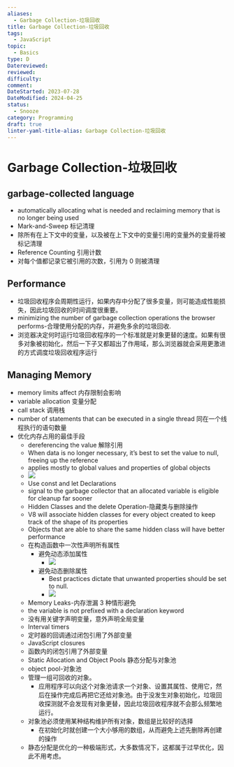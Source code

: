 ```yaml
---
aliases:
  - Garbage Collection-垃圾回收
title: Garbage Collection-垃圾回收
tags:
  - JavaScript
topic:
  - Basics
type: D
Datereviewed: 
reviewed: 
difficulty: 
comment: 
DateStarted: 2023-07-28
DateModified: 2024-04-25
status:
  - Snooze
category: Programming
draft: true
linter-yaml-title-alias: Garbage Collection-垃圾回收
---
```


# Garbage Collection-垃圾回收

## garbage-collected language

- automatically allocating what is needed and reclaiming memory that is no longer being used
- Mark-and-Sweep 标记清理
- 除所有在上下文中的变量，以及被在上下文中的变量引用的变量外的变量将被标记清理
- Reference Counting 引用计数
- 对每个值都记录它被引用的次数，引用为 0 则被清理

## Performance

- 垃圾回收程序会周期性运行，如果内存中分配了很多变量，则可能造成性能损失，因此垃圾回收的时间调度很重要。
- minimizing the number of garbage collection operations the browser performs-合理使用分配的内存，并避免多余的垃圾回收.
- 浏览器决定何时运行垃圾回收程序的一个标准就是对象更替的速度。如果有很多对象被初始化，然后一下子又都超出了作用域，那么浏览器就会采用更激进的方式调度垃圾回收程序运行

## Managing Memory

- memory limits affect 内存限制会影响
- variable allocation 变量分配
- call stack 调用栈
- number of statements that can be executed in a single thread 同在一个线程执行的语句数量
- 优化内存占用的最佳手段
  - dereferencing the value 解除引用
  - When data is no longer necessary, it’s best to set the value to null, freeing up the reference
  - applies mostly to global values and properties of global objects
  - ![](https://cdn.jsdelivr.net/gh/jenniferwonder/bimg/programming/C04VariablesScopeMemory-18-x65-y456.png)
  - Use const and let Declarations
  - signal to the garbage collector that an allocated variable is eligible for cleanup far sooner
  - Hidden Classes and the delete Operation-隐藏类与删除操作
  - V8 will associate hidden classes for every object created to keep track of the shape of its properties
  - Objects that are able to share the same hidden class will have better performance
  - 在构造函数中一次性声明所有属性
    - 避免动态添加属性
      - ![](https://cdn.jsdelivr.net/gh/jenniferwonder/bimg/programming/C04VariablesScopeMemory-19-x89-y398.png)
    - 避免动态删除属性
      - Best practices dictate that unwanted properties should be set to null.
      - ![](https://cdn.jsdelivr.net/gh/jenniferwonder/bimg/programming/C04VariablesScopeMemory-19-x91-y95.png)
  - Memory Leaks-内存泄漏 3 种情形避免
  - the variable is not prefixed with a declaration keyword
  - 没有用关键字声明变量，意外声明全局变量
  - Interval timers
  - 定时器的回调通过闭包引用了外部变量
  - JavaScript closures
  - 函数内的闭包引用了外部变量
  - Static Allocation and Object Pools 静态分配与对象池
  - object pool-对象池
  - 管理一组可回收的对象。
    - 应用程序可以向这个对象池请求一个对象、设置其属性、使用它，然后在操作完成后再把它还给对象池。由于没发生对象初始化，垃圾回收探测就不会发现有对象更替，因此垃圾回收程序就不会那么频繁地运行。
  - 对象池必须使用某种结构维护所有对象，数组是比较好的选择
    - 在初始化时就创建一个大小够用的数组，从而避免上述先删除再创建的操作
  - 静态分配是优化的一种极端形式，大多数情况下，这都属于过早优化，因此不用考虑。
